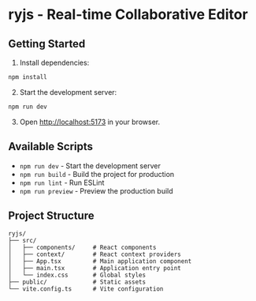 # ryjs - Real-time Collaborative Editor

## Getting Started

1. Install dependencies:

```bash
npm install
```

2. Start the development server:

```bash
npm run dev
```

3. Open [http://localhost:5173](http://localhost:5173) in your browser.

## Available Scripts

- `npm run dev` - Start the development server
- `npm run build` - Build the project for production
- `npm run lint` - Run ESLint
- `npm run preview` - Preview the production build

## Project Structure

```
ryjs/
├── src/
│   ├── components/     # React components
│   ├── context/        # React context providers
│   ├── App.tsx         # Main application component
│   ├── main.tsx        # Application entry point
│   └── index.css       # Global styles
├── public/             # Static assets
└── vite.config.ts      # Vite configuration
```